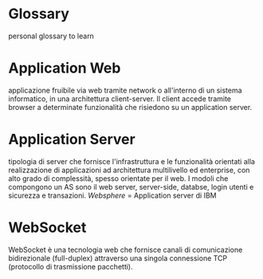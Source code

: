 # Glossary
personal glossary to learn

# Application Web
applicazione fruibile via web tramite network o all'interno di un sistema informatico,  in una architettura client-server. Il client accede tramite browser a determinate funzionalità che risiedono su un application server.

# Application Server
tipologia di server che fornisce l'infrastruttura e le funzionalità orientati alla realizzazione di applicazioni ad architettura multilivello ed enterprise, con alto grado di complessità, spesso orientate per il web. I modoli che compongono un AS sono il web server, server-side, databse, login utenti e sicurezza e transazioni.
  *Websphere* = Application server di IBM

# WebSocket
WebSocket è una tecnologia web che fornisce canali di comunicazione bidirezionale (full-duplex) attraverso una singola connessione TCP (protocollo di trasmissione pacchetti).
